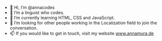 - 👋 Hi, I’m @annacodes
- 👀 I’m a linguist who codes.
- 🌱 I’m currently learning HTML, CSS and JavaScript.
- 💞️ I’m looking for other people working in the Localization field to join the conversation.
- 📫 If you would like to get in touch, visit my website www.annamura.de

<!---
annacodes/annacodes is a ✨ special ✨ repository because its `README.md` (this file) appears on your GitHub profile.
You can click the Preview link to take a look at your changes.
--->
